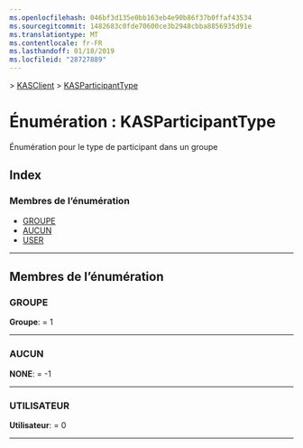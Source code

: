 ```yaml
---
ms.openlocfilehash: 046bf3d135e0bb163eb4e90b86f37b0ffaf43534
ms.sourcegitcommit: 1482683c0fde70600ce3b2948cbba8856935d91e
ms.translationtype: MT
ms.contentlocale: fr-FR
ms.lasthandoff: 01/18/2019
ms.locfileid: "28727889"
---
```

[](../README.md) > [KASClient](../modules/kasclient.md) > [KASParticipantType](../enums/kasclient.kasparticipanttype.md)

# <a name="enumeration-kasparticipanttype"></a>Énumération : KASParticipantType

Énumération pour le type de participant dans un groupe
## <a name="index"></a>Index

### <a name="enumeration-members"></a>Membres de l’énumération

* [GROUPE](kasclient.kasparticipanttype.md#group)
* [AUCUN](kasclient.kasparticipanttype.md#none)
* [USER](kasclient.kasparticipanttype.md#user)

---

## <a name="enumeration-members"></a>Membres de l’énumération

<a id="group"></a>

###  <a name="group"></a>GROUPE

**Groupe**: = 1

___

<a id="none"></a>

###  <a name="none"></a>AUCUN

**NONE**: = -1

___

<a id="user"></a>

###  <a name="user"></a>UTILISATEUR

**Utilisateur**: = 0

___

